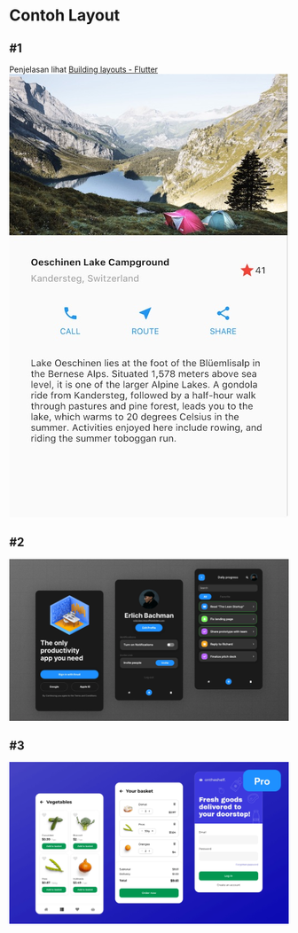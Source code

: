 # Contoh Layout

## #1
Penjelasan lihat [Building layouts - Flutter](https://docs.flutter.dev/ui/layout/tutorial)
![](res/contoh-layout-1.jpg)

## #2
![](res/contoh-layout-2.webp)

## #3
![](res/contoh-layout-3.webp)